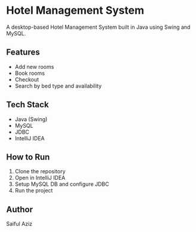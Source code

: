 # Hotel Management System

A desktop-based Hotel Management System built in Java using Swing and MySQL.

##  Features
- Add new rooms
- Book rooms
- Checkout
- Search by bed type and availability

##  Tech Stack
- Java (Swing)
- MySQL
- JDBC
- IntelliJ IDEA

##  How to Run
1. Clone the repository  
2. Open in IntelliJ IDEA  
3. Setup MySQL DB and configure JDBC  
4. Run the project

##  Author
Saiful Aziz
